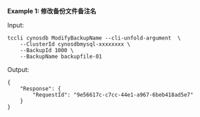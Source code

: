 **Example 1: 修改备份文件备注名**



Input: 

```
tccli cynosdb ModifyBackupName --cli-unfold-argument  \
    --ClusterId cynosdbmysql-xxxxxxxx \
    --BackupId 1000 \
    --BackupName backupfile-01
```

Output: 
```
{
    "Response": {
        "RequestId": "9e56617c-c7cc-44e1-a967-6beb418ad5e7"
    }
}
```

